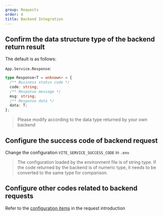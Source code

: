 ```yaml
---
group: Requests
order: 4
title: Backend Integration
---
```


## Confirm the data structure type of the backend return result

The default is as follows:

`App.Service.Response`:

```ts
type Response<T = unknown> = {
  /** Business status code */
  code: string;
  /** Response message */
  msg: string;
  /** Response data */
  data: T;
};
```

> Please modify according to the data type returned by your own backend

## Configure the success code of backend request

Change the configuration `VITE_SERVICE_SUCCESS_CODE` in `.env`

> The configuration loaded by the environment file is of string type. If the code returned by the backend is of numeric type, it needs to be converted to the same type for comparison.

## Configure other codes related to backend requests

Refer to the [configuration items](./intro.md#request-related-configuration-introduction) in the request introduction
